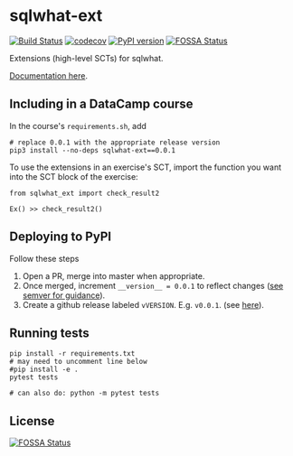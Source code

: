 sqlwhat-ext
===========

[![Build Status](https://travis-ci.org/datacamp/sqlwhat-ext.svg?branch=master)](https://travis-ci.org/datacamp/sqlwhat-ext)
[![codecov](https://codecov.io/gh/datacamp/sqlwhat-ext/branch/master/graph/badge.svg)](https://codecov.io/gh/datacamp/sqlwhat-ext)
[![PyPI version](https://badge.fury.io/py/sqlwhat-ext.svg)](https://badge.fury.io/py/sqlwhat-ext)
[![FOSSA Status](https://app.fossa.io/api/projects/git%2Bgithub.com%2Fdatacamp%2Fsqlwhat-ext.svg?type=shield)](https://app.fossa.io/projects/git%2Bgithub.com%2Fdatacamp%2Fsqlwhat-ext?ref=badge_shield)

Extensions (high-level SCTs) for sqlwhat.

[Documentation here](http://sqlwhat-ext.readthedocs.io/).

Including in a DataCamp course
------------------------------

In the course's `requirements.sh`, add

```
# replace 0.0.1 with the appropriate release version
pip3 install --no-deps sqlwhat-ext==0.0.1
```

To use the extensions in an exercise's SCT, import the function you want into the SCT block of the exercise:

```
from sqlwhat_ext import check_result2

Ex() >> check_result2()
```

Deploying to PyPI
----------------------------

Follow these steps

1. Open a PR, merge into master when appropriate.
2. Once merged, increment `__version__ = 0.0.1` to reflect changes ([see semver for guidance](http://semver.org/)).
3. Create a github release labeled `vVERSION`. E.g. `v0.0.1`. (see [here](https://help.github.com/articles/creating-releases/)).


Running tests
-------------

```
pip install -r requirements.txt
# may need to uncomment line below
#pip install -e .
pytest tests

# can also do: python -m pytest tests
```


## License
[![FOSSA Status](https://app.fossa.io/api/projects/git%2Bgithub.com%2Fdatacamp%2Fsqlwhat-ext.svg?type=large)](https://app.fossa.io/projects/git%2Bgithub.com%2Fdatacamp%2Fsqlwhat-ext?ref=badge_large)